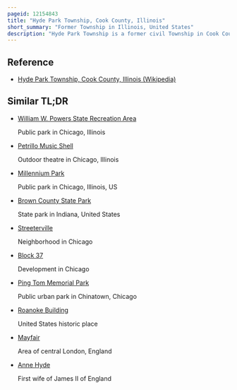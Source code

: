 ```yaml
---
pageid: 12154843
title: "Hyde Park Township, Cook County, Illinois"
short_summary: "Former Township in Illinois, United States"
description: "Hyde Park Township is a former civil Township in Cook County, Illinois, United States that existed as a separate Municipality from 1861 until 1889 when it was annexed into the City of Chicago. Its Borders are pershing Road on the North, State Street on the West, Lake Michigan and the Indiana State Line on the East, and 138th Street and the Calumet River on the South. This Region included much of what is now known as the south Side of Chicago."
---
```


## Reference

- [Hyde Park Township, Cook County, Illinois (Wikipedia)](https://en.wikipedia.org/?curid=12154843)

## Similar TL;DR

- [William W. Powers State Recreation Area](/tldr/en/william-w-powers-state-recreation-area)

  Public park in Chicago, Illinois

- [Petrillo Music Shell](/tldr/en/petrillo-music-shell)

  Outdoor theatre in Chicago, Illinois

- [Millennium Park](/tldr/en/millennium-park)

  Public park in Chicago, Illinois, US

- [Brown County State Park](/tldr/en/brown-county-state-park)

  State park in Indiana, United States

- [Streeterville](/tldr/en/streeterville)

  Neighborhood in Chicago

- [Block 37](/tldr/en/block-37)

  Development in Chicago

- [Ping Tom Memorial Park](/tldr/en/ping-tom-memorial-park)

  Public urban park in Chinatown, Chicago

- [Roanoke Building](/tldr/en/roanoke-building)

  United States historic place

- [Mayfair](/tldr/en/mayfair)

  Area of central London, England

- [Anne Hyde](/tldr/en/anne-hyde)

  First wife of James II of England
